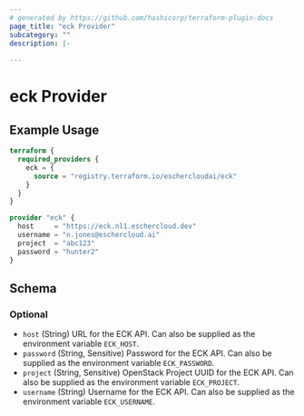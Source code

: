```yaml
---
# generated by https://github.com/hashicorp/terraform-plugin-docs
page_title: "eck Provider"
subcategory: ""
description: |-
  
---
```


# eck Provider



## Example Usage

```terraform
terraform {
  required_providers {
    eck = {
      source = "registry.terraform.io/eschercloudai/eck"
    }
  }
}

provider "eck" {
  host     = "https://eck.nl1.eschercloud.dev"
  username = "n.jones@eschercloud.ai"
  project  = "abc123"
  password = "hunter2"
}
```

<!-- schema generated by tfplugindocs -->
## Schema

### Optional

- `host` (String) URL for the ECK API.  Can also be supplied as the environment variable `ECK_HOST`.
- `password` (String, Sensitive) Password for the ECK API.  Can also be supplied as the environment variable `ECK_PASSWORD`.
- `project` (String, Sensitive) OpenStack Project UUID for the ECK API.  Can also be supplied as the environment variable `ECK_PROJECT`.
- `username` (String) Username for the ECK API.  Can also be supplied as the environment variable `ECK_USERNAME`.
